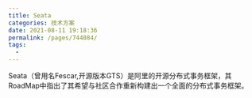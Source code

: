 ```yaml
---
title: Seata
categories: 技术方案
date: 2021-08-11 19:18:36
permalink: /pages/744084/
tags: 
  - 
---
```

Seata（曾用名Fescar,开源版本GTS）是阿里的开源分布式事务框架，其RoadMap中指出了其希望与社区合作重新构建出一个全面的分布式事务框架。